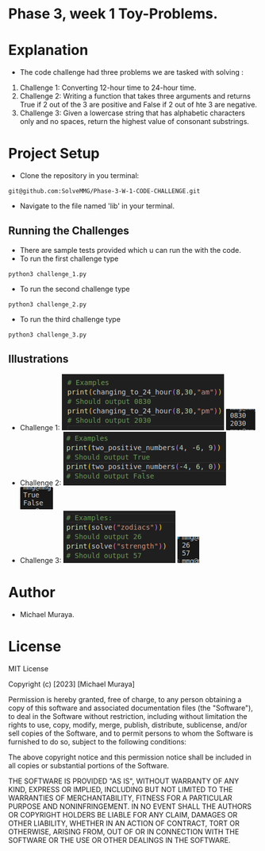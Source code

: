 # Phase 3, week 1 Toy-Problems.

# Explanation
- The code challenge had three problems we are tasked with solving :
1. Challenge 1: Converting 12-hour time to 24-hour time.
2. Challenge 2: Writing a function that takes three arguments and returns True if 2 out of the 3 are positive and False if 2 out of hte 3 are negative.
3. Challenge 3: Given a lowercase string that has alphabetic characters only and no spaces, return the highest value of consonant substrings.

# Project Setup
* Clone the repository in you terminal:
```
git@github.com:SolveMMG/Phase-3-W-1-CODE-CHALLENGE.git
```
* Navigate to the file named 'lib' in your terminal.

## Running the Challenges
* There are sample tests provided which u can run the with the code.
* To run the first challenge type 
```
python3 challenge_1.py
```
* To run the second challenge type 
```
python3 challenge_2.py
```
* To run the third challenge type 
```
python3 challenge_3.py
```

## Illustrations
- Challenge 1:
![1stimage](/public/1.png)
![2ndimage](/public/2.png)
- Challenge 2:
![3rdimage](/public/3.png)
![4thimage](/public/4.png)
- Challenge 3:
![5thimage](/public/5.png)
![6thimage](/public/6.png)

# Author
* Michael Muraya.

# License 
MIT License

Copyright (c) [2023] [Michael Muraya]

Permission is hereby granted, free of charge, to any person obtaining a copy of this software and associated documentation files (the "Software"), to deal in the Software without restriction, including without limitation the rights to use, copy, modify, merge, publish, distribute, sublicense, and/or sell copies of the Software, and to permit persons to whom the Software is furnished to do so, subject to the following conditions:

The above copyright notice and this permission notice shall be included in all copies or substantial portions of the Software.

THE SOFTWARE IS PROVIDED "AS IS", WITHOUT WARRANTY OF ANY KIND, EXPRESS OR IMPLIED, INCLUDING BUT NOT LIMITED TO THE WARRANTIES OF MERCHANTABILITY, FITNESS FOR A PARTICULAR PURPOSE AND NONINFRINGEMENT. IN NO EVENT SHALL THE AUTHORS OR COPYRIGHT HOLDERS BE LIABLE FOR ANY CLAIM, DAMAGES OR OTHER LIABILITY, WHETHER IN AN ACTION OF CONTRACT, TORT OR OTHERWISE, ARISING FROM, OUT OF OR IN CONNECTION WITH THE SOFTWARE OR THE USE OR OTHER DEALINGS IN THE SOFTWARE.